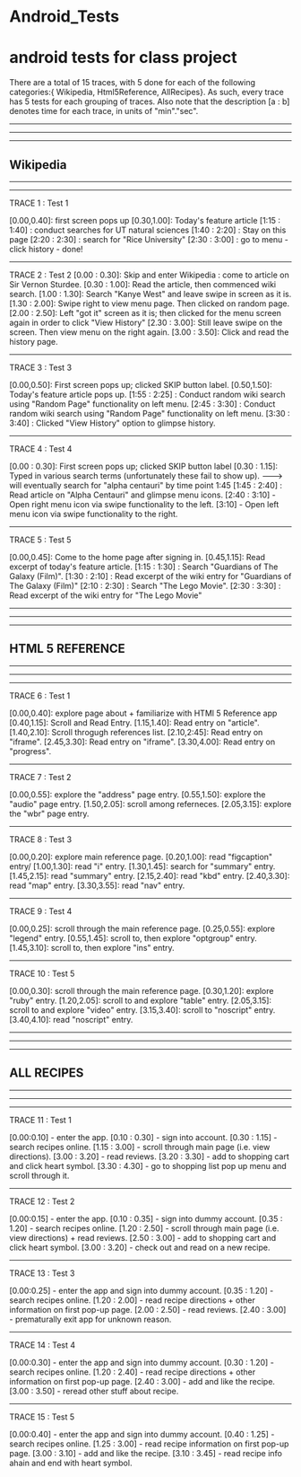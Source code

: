 # Android_Tests
# android tests for class project

There are a total of 15 traces, with 5 done for each of the following categories:{ Wikipedia, Html5Reference, AllRecipes}. As such, every trace has 5 tests for each grouping of traces. 
Also note that the description [a : b] denotes time for each trace, in units of "min"."sec".
 


--------------------------------------------
--------------------------------------------
--------------------------------------------
Wikipedia
--------------------------------------------
--------------------------------------------
--------------------------------------------

TRACE 1 : Test 1

[0.00,0.40]: first screen pops up
[0.30,1.00]:  Today's feature article
[1:15 : 1:40] : conduct searches for UT natural sciences
[1:40 : 2:20] : Stay on this page
[2:20 : 2:30] : search for "Rice University"
[2:30 : 3:00] : go to menu - click history - done!

----------------------------------------------
TRACE 2 : Test 2
[0.00 : 0.30]: Skip and enter Wikipedia : come to article on Sir Vernon Sturdee.
[0.30 : 1.00]: Read the article, then commenced wiki search. 
[1.00 : 1.30]: Search "Kanye West" and leave swipe in screen as it is.
[1.30 : 2.00]: Swipe right to view menu page. Then clicked on random page. 
[2.00 : 2.50]: Left "got it" screen as it is; then clicked for the menu screen again in order to click "View History"
[2.30 : 3.00]: Still leave swipe on the screen. Then view menu on the right again. 
[3.00 : 3.50]: Click and read the history page.


----------------------------------------------
TRACE 3 : Test 3

[0.00,0.50]: First screen pops up; clicked SKIP button label. 
[0.50,1.50]:  Today's feature article pops up.
[1:55 : 2:25] : Conduct random wiki search using "Random Page" functionality on left menu. 
[2:45 : 3:30] : Conduct random wiki search using "Random Page" functionality on left menu. 
[3:30 : 3:40] : Clicked "View History" option to glimpse history.

----------------------------------------------
TRACE 4 : Test 4

[0.00 : 0.30]: First screen pops up; clicked SKIP button label
[0.30 : 1.15]: Typed in various search terms (unfortunately these fail to show up).
---> will eventually search for "alpha centauri" by time point 1:45
[1:45 : 2:40] : Read article on "Alpha Centauri" and glimpse menu icons.
[2:40 : 3:10] - Open right menu icon via swipe functionality to the left. 
[3:10] - Open left menu icon via swipe functionality to the right.

----------------------------------------------
TRACE 5 : Test 5

[0.00,0.45]: Come to the home page after signing in. 
[0.45,1.15]: Read excerpt of today's feature article.
[1:15 : 1:30] : Search "Guardians of The Galaxy (Film)". 
[1:30 : 2:10] :  Read excerpt of the wiki entry for "Guardians of The Galaxy (Film)"
[2:10 : 2:30] : Search "The Lego Movie".
[2:30 : 3:30] : Read excerpt of the wiki entry for "The Lego Movie"

--------------------------------------------
--------------------------------------------
--------------------------------------------
HTML 5 REFERENCE
--------------------------------------------
--------------------------------------------
--------------------------------------------

----------------------------------------------
TRACE 6 : Test 1

[0.00,0.40]: explore page about <DOCTYPE> + familiarize with HTMl 5 Reference app
[0.40,1.15]: Scroll and Read Entry.
[1.15,1.40]: Read entry on "article".
[1.40,2.10]: Scroll throgugh references list.
[2.10,2:45]: Read entry on "iframe".
[2.45,3.30]: Read entry on "iframe".
[3.30,4.00]: Read entry on "progress".

----------------------------------------------
TRACE 7 : Test 2

[0.00,0.55]: explore the "address" page entry.
[0.55,1.50]: explore the "audio" page entry.
[1.50,2.05]: scroll among referneces.
[2.05,3.15]: explore the "wbr" page entry.

----------------------------------------------
TRACE 8 : Test 3

[0.00,0.20]: explore main reference page.
[0.20,1.00]: read "figcaption" entry/
[1.00,1.30]: read "i" entry.
[1.30,1.45]: search for "summary" entry.
[1.45,2.15]: read "summary" entry.
[2.15,2.40]: read "kbd" entry.
[2.40,3.30]: read "map" entry.
[3.30,3.55]: read "nav" entry.

----------------------------------------------
TRACE 9 : Test 4

[0.00,0.25]: scroll through the main reference page.
[0.25,0.55]: explore "legend" entry.
[0.55,1.45]: scroll to, then explore "optgroup" entry.
[1.45,3.10]: scroll to, then explore "ins" entry.

----------------------------------------------
TRACE 10 : Test 5

[0.00,0.30]: scroll through the main reference page.
[0.30,1.20]: explore "ruby" entry.
[1.20,2.05]: scroll to and explore "table" entry.
[2.05,3.15]: scroll to and explore "video" entry.
[3.15,3.40]: scroll to "noscript" entry.
[3.40,4.10]: read "noscript" entry.

--------------------------------------------
--------------------------------------------
--------------------------------------------
ALL RECIPES
--------------------------------------------
--------------------------------------------
--------------------------------------------

---------------------------------------------
TRACE 11 : Test 1

[0.00:0.10] - enter the app.
[0.10 : 0.30] - sign into account.
[0.30 : 1.15] - search recipes online.
[1.15 : 3.00] - scroll through main page (i.e. view directions).
[3.00 : 3.20] - read reviews.
[3.20 : 3.30] - add to shopping cart and click heart symbol.
[3.30 : 4.30] - go to shopping list pop up menu and scroll through it.

---------------------------------------------
TRACE 12 : Test 2

[0.00:0.15] - enter the app.
[0.10 : 0.35] - sign into dummy account.
[0.35 : 1.20] - search recipes online.
[1.20 : 2.50] - scroll through main page (i.e. view directions) + read reviews.
[2.50 : 3.00] - add to shopping cart and click heart symbol.
[3.00 : 3.20] - check out and read on a new recipe.

---------------------------------------------
TRACE 13 : Test 3

[0.00:0.25] - enter the app and sign into dummy account.
[0.35 : 1.20] - search recipes online.
[1.20 : 2.00] - read recipe directions + other information on first pop-up page.
[2.00 : 2.50] - read reviews.
[2.40 : 3.00] - prematurally exit app for unknown reason.

---------------------------------------------
TRACE 14 : Test 4

[0.00:0.30] - enter the app and sign into dummy account.
[0.30 : 1.20] - search recipes online.
[1.20 : 2.40] - read recipe directions + other information on first pop-up page.
[2.40 : 3.00] - add and like the recipe.
[3.00 : 3.50] - reread other stuff about recipe.

---------------------------------------------

TRACE 15 : Test 5

[0.00:0.40] - enter the app and sign into dummy account.
[0.40 : 1.25] - search recipes online.
[1.25 : 3.00] - read recipe information on first pop-up page.
[3.00 : 3.10] - add and like the recipe.
[3.10 : 3.45] - read recipe info ahain and end with heart symbol.
